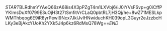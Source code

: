 $START$BLRdhmYYAeQ66zA68is4X3pPZgT4m1LXVbj6/iJ0iYVsFSvp+g0iCffPYKImsDuXf0799E3uOjH3t27tSmfitVrCLaQ0pbtRL7jH3Qj/he+8wZ71MESLkpWMThbqog6E9iR8yrPewI9Ncx7JklJvIHNwiduchKH039opL3Guyr2eJzzbcHLKy3eBjAkcYUoKh2YXk5J4p6kz6RdMsQ78Wg==$END$